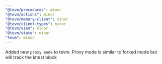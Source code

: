 ```yaml
---
"@tevm/procedures": minor
"@tevm/actions": minor
"@tevm/memory-client": minor
"@tevm/client-types": minor
"@tevm/viem": minor
"@tevm/state": minor
"tevm": minor
---
```


Added new `proxy mode` to tevm. Proxy mode is similar to forked mode but will track the latest block
